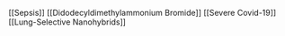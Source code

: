 [[Sepsis]]
[[Didodecyldimethylammonium Bromide]]
[[Severe Covid-19]]
[[Lung-Selective Nanohybrids]]
